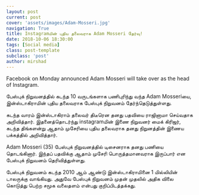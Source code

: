 ```yaml
---
layout: post
current: post
cover: 'assets/images/Adam-Mosseri.jpg'
navigation: True
title: Instagramமின் புதிய தலைவராக Adam Mosseri தேர்வு!
date: 2018-10-06 18:30:00
tags: [Social media]
class: post-template
subclass: 'post'
author: mirshad
---
```

Facebook on Monday announced Adam Mosseri will take over as the head of Instagram.

பேஸ்புக் நிறுவனத்தில் கடந்த 10 வருடங்களாக பணிபுரிந்து வந்த Adam Mosseriயை, இன்ஸ்டாகிராமின் புதிய தலைவராக பேஸ்புக் நிறுவனம் தேர்ந்தெடுத்துள்ளது.

கடந்த வாரம் இன்ஸ்டாகிராம் தலைவர் திடீரென தனது பதவியை ராஜினாமா செய்வதாக அறிவித்தார். இதனைத்தொடர்ந்து instagramமின் இணை நிறுவனர் மைக் கிரிஜர், கடந்த திங்களன்று ஆதாம் முசேரியை புதிய தலைவராக தனது நிறுனத்தின் இணைய பக்கத்தில் அறிவித்தார்.

Adam Mosseri (35) பேஸ்புக் நிறுவனத்தில் டிசைனராக தனது பணியை தொடங்கினார். இந்தப் பதவிக்கு ஆதாம் முசேரி பொருத்தமானவராக இருப்பார் என பேஸ்புக் நிறுவனம் தெரிவித்துள்ளது.

பேஸ்புக் நிறுவனம் கடந்த 2010 ஆம் ஆண்டு இன்ஸ்டாகிராமினை 1 மில்லியின் டாலருக்கு வாங்கியது. அதுவே பேஸ்புக் நிறுவனம் முதன் முதலில் அதிக விலை கொடுத்து பெற்ற சமூக வலைதளம் என்பது குறிப்பிடத்தக்கது.
 